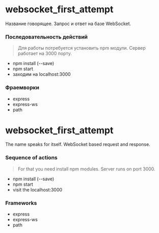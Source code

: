 # websocket_first_attempt

Название говорящее. Запрос и ответ на базе WebSocket.

### Последовательность действий

>Для работы потребуется установить npm модули. 
>Сервер работает на 3000 порту.

  - npm install (--save)
  - npm start
  - заходим на localhost:3000

### Фраемворки

 - express
 - express-ws
 - path

# websocket_first_attempt

The name speaks for itself. WebSocket based request and response.

### Sequence of actions

>For that you need install npm modules. 
>Server runs on port 3000.

  - npm install (--save)
  - npm start
  - visit the localhost:3000

### Frameworks

 - express
 - express-ws
 - path 
